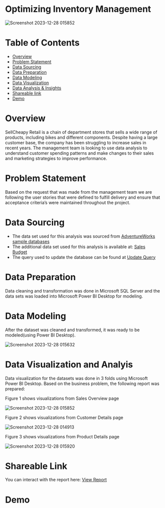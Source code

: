 # Optimizing Inventory Management
![Screenshot 2023-12-28 015852](https://github.com/ZeyadMoawad/Optimizing-Inventory-Management/assets/96973429/fa370be0-bea7-4bc0-9f76-89692d596ae7) 
# Table of Contents
- [Overview]()
- [Problem Statement]()
- [Data Sourcing]()
- [Data Preparation]()
- [Data Modeling]()
- [Data Visualization]()
- [Data Analysis & Insights]()
- [Shareable link]()
- [Demo]()
# Overview
SellCheapy Retail is a chain of department stores that sells a wide range of products, including bikes and different components. Despite having a large customer base, the company has been struggling to increase sales in recent years. The management team is looking to use data analysis to understand customer spending patterns and make changes to their sales and marketing strategies to improve performance.
# Problem Statement
Based on the request that was made from the management team we are following the user stories that were defined to fulfill delivery and ensure that acceptance criteria’s were maintained throughout the project.
# Data Sourcing
- The data set used for this analysis was sourced from [AdventureWorks sample databases]()
- The additional data set used for this analysis is available at: [Sales Budget]()
- The query used to update the database can be found at [Update Query]()
# Data Preparation
Data cleaning and transformation was done in Microsoft SQL Server and the data sets was loaded into Microsoft Power BI Desktop for modeling.
# Data Modeling
After the dataset was cleaned and transformed, it was ready to be modeled(using Power BI Desktop).

![Screenshot 2023-12-28 015632](https://github.com/ZeyadMoawad/Optimizing-Inventory-Management/assets/96973429/d948e958-43ce-4154-b88f-14a54debe5f4)
# Data Visualization and Analyis
Data visualization for the datasets was done in 3 folds using Microsoft Power BI Desktop.
Based on the business problem, the following report was prepared:

Figure 1 shows visualizations from Sales Overview page

![Screenshot 2023-12-28 015852](https://github.com/ZeyadMoawad/Optimizing-Inventory-Management/assets/96973429/1b3c0fb2-924f-42db-ad0d-391b2a361199)

Figure 2 shows visualizations from Customer Details page

![Screenshot 2023-12-28 014913](https://github.com/ZeyadMoawad/Optimizing-Inventory-Management/assets/96973429/6c0e29bb-ba8c-43ae-9f3a-375069f990e2)

Figure 3 shows visualizations from Product Details page

![Screenshot 2023-12-28 015920](https://github.com/ZeyadMoawad/Optimizing-Inventory-Management/assets/96973429/498297cb-b30f-48f6-a5c4-6741d776ba72)

# Shareable Link
You can interact with the report here:
[View Report]()
# Demo
